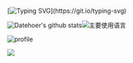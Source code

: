 [![Typing SVG](https://readme-typing-svg.herokuapp.com?font=Fira+Code&pause=1000&color=4DF715&width=435&lines=It's+now+or+never.)](https://git.io/typing-svg)


![Datehoer's github stats](https://github-readme-stats.vercel.app/api?username=datehoer&hide_title=false&hide_border=true&show_icons=true&include_all_commits=true&line_height=20&bg_color=0,EC6C6C,FFD479,FFFC79,73FA79&theme=graywhite)![主要使用语言](https://github-readme-stats.vercel.app/api/top-langs/?username=datehoer&hide_title=false&hide_border=true&layout=compact&bg_color=0,73FA79,73FDFF,D783FF&theme=graywhite)

![profile](https://github-profile-trophy.vercel.app/?username=datehoer&theme=algolia&column=8)

![](https://activity-graph.herokuapp.com/graph?username=datehoer&theme=github)
